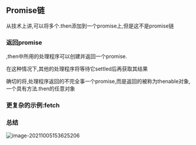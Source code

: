 ## Promise链

从技术上讲,可以将多个.then添加到一个promise上,但是这不是promise链

### 返回promise

,then中所用的处理程序可以创建并返回一个promise.

在这种情况下,其他的处理程序将等待它settled后再获取其结果



确切的将,处理程序返回的不完全事一个promise,而是返回的被称为thenable对象,一个具有方法.then的任意对象

### 更复杂的示例:fetch

### 总结

![image-20211005153625206](promise链.assets/image-20211005153625206.png)


